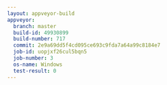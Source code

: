 ```yaml
---
layout: appveyor-build
appveyor:
  branch: master
  build-id: 49930899
  build-number: 717
  commit: 2e9a69dd5f4cd095ce693c9fda7a64a99c8184e7
  job-id: uopjxf26cul5bqn5
  job-number: 3
  os-name: Windows
  test-result: 0
---
```

